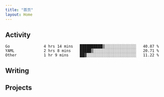 ```yaml
---
title: "首页"
layout: Home
---
```


## Activity
<!--START_SECTION:waka-->

```text
Go               4 hrs 14 mins   ██████████▒░░░░░░░░░░░░░░   40.87 %
YAML             2 hrs 8 mins    █████▒░░░░░░░░░░░░░░░░░░░   20.71 %
Other            1 hr 9 mins     ██▓░░░░░░░░░░░░░░░░░░░░░░   11.22 %
```

<!--END_SECTION:waka-->

## Writing
<PindedPosts />

## Projects
<Projects />
